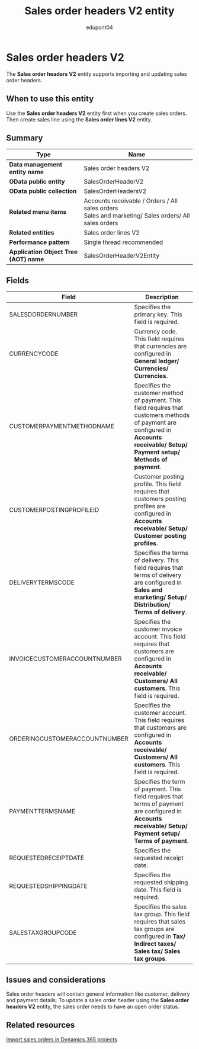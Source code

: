 ﻿---
title: Sales order headers V2 entity
description: Definition of the Sales order headers V2 data entity in finance and operations migration projects with Dynamics 365.
ms.date: 04/28/2023
ms.topic: article
author: edupont04
ms.author: katiehav
searchScope: dynamics-365-daf
ms.service: dynamics-365
ms.subservice: guidance
ms.collection: FastTrack
---


# Sales order headers V2

The **Sales order headers V2** entity supports importing and updating sales order headers.

## When to use this entity

Use the **Sales order headers V2** entity first when you create sales orders. Then create sales line using the **Sales order lines V2** entity.

## Summary

|Type|Name|
|----|----|
| **Data management entity name** | Sales order headers V2|
| **OData public entity** | SalesOrderHeaderV2 |
| **OData public collection** | SalesOrderHeadersV2 |
| **Related menu items** | Accounts receivable / Orders / All sales orders</br>Sales and marketing/ Sales orders/ All sales orders |
| **Related entities** | Sales order lines V2 |
| **Performance pattern** | Single thread recommended |
| **Application Object Tree (AOT) name** | SalesOrderHeaderV2Entity |

## Fields

| Field | Description |
|--|--|
| SALESDORDERNUMBER | Specifies the primary key. This field is required. |
| CURRENCYCODE | Currency code. This field requires that currencies are configured in **General ledger/ Currencies/ Currencies**. |
| CUSTOMERPAYMENTMETHODNAME | Specifies the customer method of payment. This field requires that customers methods of payment are configured in **Accounts receivable/ Setup/ Payment setup/ Methods of payment**. |
| CUSTOMERPOSTINGPROFILEID | Customer posting profile. This field requires that customers posting profiles are configured in **Accounts receivable/ Setup/ Customer posting profiles**. |
| DELIVERYTERMSCODE | Specifies the terms of delivery. This field requires that terms of delivery are configured in **Sales and marketing/ Setup/ Distribution/ Terms of delivery**. |
| INVOICECUSTOMERACCOUNTNUMBER | Specifies the customer invoice account. This field requires that customers are configured in **Accounts receivable/ Customers/ All customers**. This field is required. |
| ORDERINGCUSTOMERACCOUNTNUMBER | Specifies the customer account. This field requires that customers are configured in **Accounts receivable/ Customers/ All customers**. This field is required. |
| PAYMENTTERMSNAME | Specifies the term of payment. This field requires that terms of payment are configured in **Accounts receivable/ Setup/ Payment setup/ Terms of payment**. |
| REQUESTEDRECEIPTDATE | Specifies the requested receipt date. |
| REQUESTEDSHIPPINGDATE | Specifies the requested shipping date. This field is required. |
| SALESTAXGROUPCODE | Specifies the sales tax group. This field requires that sales tax groups are configured in **Tax/ Indirect taxes/ Sales tax/ Sales tax groups**. |

## Issues and considerations

Sales order headers will contain general information like customer, delivery and payment details. To update a sales order header using the **Sales order headers V2** entity, the sales order needs to have an open order status.

## Related resources

[Import sales orders in Dynamics 365 projects](/dynamics365/guidance/resources/import-sales-orders)  
